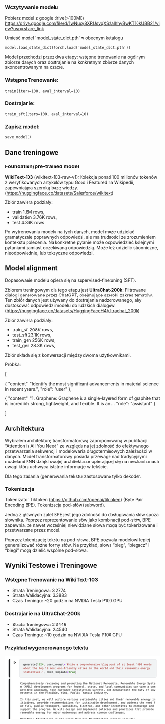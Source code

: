 ### Wczytywanie modelu
Pobierz model z google drive(>100MB) https://drive.google.com/file/d/1wNuoy8XRUsvqXS2alhhyBwKT10kUBB21/view?usp=share_link

Umieść model 'model_state_dict.pth' w obecnym katalogu
```
model.load_state_dict(torch.load('model_state_dict.pth'))
```

Model przechodzi przez dwa etapy: wstępne trenowanie na ogólnym zbiorze danych oraz dostrajanie na konkretnym zbiorze danych skoncentrowanym na czacie.
### Wstępne Trenowanie:
```
train(iters=100, eval_interval=10)
```

### Dostrajanie:

```
train_sft(iters=100, eval_interval=10)
```

### Zapisz model:

```
save_model()
```


## Dane treningowe
### Foundation/pre-trained model

**WikiText-103** (wikitext-103-raw-v1): Kolekcja ponad 100 milionów tokenów z weryfikowanych artykułów typu Good i Featured na Wikipedii, zapewniająca szeroką bazę wiedzy.
(https://huggingface.co/datasets/Salesforce/wikitext)


Zbiór zawiera podziały: 
- train 1.8M rows,
- validation 3.76K rows,
- test 4.36K rows

Po wytrenowaniu modelu na tych danych, model może udzielać gramatycznie poprawnych odpowiedzi, ale ma trudności ze zrozumieniem kontekstu polecenia. Na konkretne pytanie może odpowiedzieć kolejnymi pytaniami zamiast oczekiwaną odpowiedzią. Może też udzielić stronniczne, nieodpowiednie, lub toksyczne odpowiedzi. 



## Model alignment
Dopasowanie modelu opiera się na supervised-finetuning (SFT). 

Zbiorem treningowym dla tego etapu jest **UltraChat-200k**: Filtrowane dialogi generowane przez ChatGPT, obejmujące szeroki zakres tematów. Ten zbiór danych jest używany do dostrajania nadzorowanego, aby dostosować odpowiedzi modelu do ludzkich dialogów.
(https://huggingface.co/datasets/HuggingFaceH4/ultrachat_200k)


Zbiór zawiera podziały: 
- train_sft 208K rows,
- test_sft 23.1K rows,
- train_gen 256K rows,
- test_gen 28.3K rows,


Zbiór składa się z konwersacji między dwoma użytkownikami. 

Próbka:

[ 

  { 
    "content": "Identify the most significant advancements in material science in recent years.", 
    "role": "user" 
  }, 

  { 
    "content": "1. Graphene: Graphene is a single-layered form of graphite that is incredibly strong, lightweight, and flexible. It is an ...
    "role": "assistant" 
  }

]



## Architektura

Wybrałem architekturę transformatorową zaproponowaną w publikacji “Attention is All You Need” ze względu na jej zdolność do efektywnego przetwarzania sekwencji i modelowania długoterminowych zależności w danych. Model transformatorowy posiada przewagę nad tradycyjnymi modelami RNN dzięki swojej architekturze opierającej się na mechanizmach uwagi która uchwyca istotne informacje w tekście.

Dla tego zadania (generowania tekstu) zastosowano tylko dekoder.



### Tokenizacja
Tokenizator Tiktoken (https://github.com/openai/tiktoken) (Byte Pair Encoding BPE). Tokenizacja pod-słów (subword).

Jedną z głównych zalet BPE jest jego zdolność do obsługiwania słów spoza słownika. Poprzez reprezentowanie słów jako kombinacji pod-słów, BPE zapewnia, że nawet wcześniej niewidziane słowa mogą być tokenizowane i przetwarzane przez model.

Poprzez tokenizację tekstu na pod-słowa, BPE pozwala modelowi lepiej generalizować różne formy słów. Na przykład, słowa “bieg”, “biegacz” i “biegi” mogą dzielić wspólne pod-słowa.


## Wyniki Testowe i Treningowe

### Wstępne Trenowanie na WikiText-103

-	Strata Treningowa: 3.2774
-	Strata Walidacyjna: 3.3883
-	Czas Treningu: ~20 godzin na NVIDIA Tesla P100 GPU

### Dostrajanie na UltraChat-200k

-	Strata Treningowa: 2.3446
-	Strata Walidacyjna: 2.4540
-	Czas Treningu: ~10 godzin na NVIDIA Tesla P100 GPU


### Przykład wygenerowanego tekstu

![Alt text](Screenshot.png)

